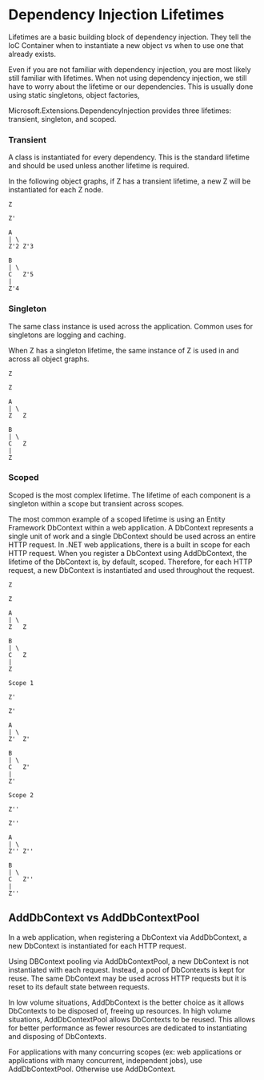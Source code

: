 # Dependency Injection Lifetimes

Lifetimes are a basic building block of dependency injection. They tell the IoC Container when to instantiate a new object vs when to use one that already exists.

Even if you are not familiar with dependency injection, you are most likely still familiar with lifetimes. When not using dependency injection, we still have to worry about the lifetime or our dependencies. This is usually done using static singletons, object factories,

Microsoft.Extensions.DependencyInjection provides three lifetimes: transient, singleton, and scoped.

### Transient

A class is instantiated for every dependency. This is the standard lifetime and should be used unless another lifetime is required.

In the following object graphs, if Z has a transient lifetime, a new Z will be instantiated for each Z node.

```
Z

Z'

A
| \
Z'2 Z'3

B
| \
C   Z'5
|
Z'4
```

### Singleton

The same class instance is used across the application. Common uses for singletons are logging and caching.

When Z has a singleton lifetime, the same instance of Z is used in and across all object graphs.

```
Z

Z

A
| \
Z   Z

B
| \
C   Z
|
Z
```

### Scoped

Scoped is the most complex lifetime. The lifetime of each component is a singleton within a scope but transient across scopes.

The most common example of a scoped lifetime is using an Entity Framework DbContext within a web application. A DbContext represents a single unit of work and a single DbContext should be used across an entire HTTP request. In .NET web applications, there is a built in scope for each HTTP request. When you register a DbContext using AddDbContext, the lifetime of the DbContext is, by default, scoped. Therefore, for each HTTP request, a new DbContext is instantiated and used throughout the request.

```
Z

Z

A
| \
Z   Z

B
| \
C   Z
|
Z

Scope 1

Z'

Z'

A
| \
Z'  Z'

B
| \
C   Z'
|
Z'

Scope 2

Z''

Z''

A
| \
Z'' Z''

B
| \
C   Z''
|
Z''
```

## AddDbContext vs AddDbContextPool

In a web application, when registering a DbContext via AddDbContext, a new DbContext is instantiated for each HTTP request.

Using DBContext pooling via AddDbContextPool, a new DbContext is not instantiated with each request. Instead, a pool of DbContexts is kept for reuse. The same DbContext may be used across HTTP requests but it is reset to its default state between requests.

In low volume situations, AddDbContext is the better choice as it allows DbContexts to be disposed of, freeing up resources. In high volume situations, AddDbContextPool allows DbContexts to be reused. This allows for better performance as fewer resources are dedicated to instantiating and disposing of DbContexts.

For applications with many concurring scopes (ex: web applications or applications with many concurrent, independent jobs), use AddDbContextPool. Otherwise use AddDbContext.
